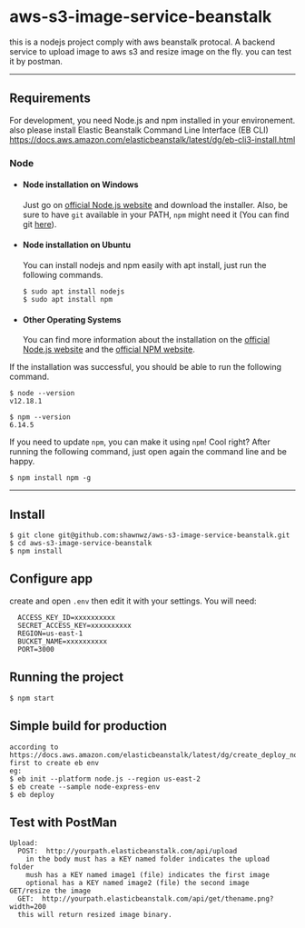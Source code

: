 # aws-s3-image-service-beanstalk
this is a nodejs project comply with aws beanstalk protocal.
A backend service to upload image to aws s3 and resize image on the fly.
you can test it by postman.

---
## Requirements

For development, you need Node.js and npm installed in your environement.
also please install Elastic Beanstalk Command Line Interface (EB CLI)   
https://docs.aws.amazon.com/elasticbeanstalk/latest/dg/eb-cli3-install.html

### Node
- #### Node installation on Windows

  Just go on [official Node.js website](https://nodejs.org/) and download the installer.
Also, be sure to have `git` available in your PATH, `npm` might need it (You can find git [here](https://git-scm.com/)).

- #### Node installation on Ubuntu

  You can install nodejs and npm easily with apt install, just run the following commands.

      $ sudo apt install nodejs
      $ sudo apt install npm

- #### Other Operating Systems
  You can find more information about the installation on the [official Node.js website](https://nodejs.org/) and the [official NPM website](https://npmjs.org/).

If the installation was successful, you should be able to run the following command.

    $ node --version
    v12.18.1

    $ npm --version
    6.14.5

If you need to update `npm`, you can make it using `npm`! Cool right? After running the following command, just open again the command line and be happy.

    $ npm install npm -g

---

## Install

    $ git clone git@github.com:shawnwz/aws-s3-image-service-beanstalk.git
    $ cd aws-s3-image-service-beanstalk
    $ npm install

## Configure app

create and open `.env` then edit it with your settings. You will need:

      ACCESS_KEY_ID=xxxxxxxxxx
      SECRET_ACCESS_KEY=xxxxxxxxxx
      REGION=us-east-1
      BUCKET_NAME=xxxxxxxxxx
      PORT=3000

## Running the project

    $ npm start

## Simple build for production
    according to https://docs.aws.amazon.com/elasticbeanstalk/latest/dg/create_deploy_nodejs_express.html
    first to create eb env
    eg:
    $ eb init --platform node.js --region us-east-2
    $ eb create --sample node-express-env
    $ eb deploy
    
## Test with PostMan
    Upload:
      POST:  http://yourpath.elasticbeanstalk.com/api/upload
        in the body must has a KEY named folder indicates the upload folder
        mush has a KEY named image1 (file) indicates the first image
        optional has a KEY named image2 (file) the second image
    GET/resize the image
      GET:  http://yourpath.elasticbeanstalk.com/api/get/thename.png?width=200
      this will return resized image binary.
     
